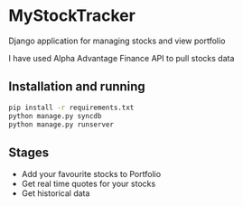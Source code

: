 MyStockTracker
=====
Django application for managing stocks and view portfolio

I have used Alpha Advantage Finance API to pull stocks data

## Installation and running
```bash
pip install -r requirements.txt
python manage.py syncdb
python manage.py runserver
```
## Stages
* Add your favourite stocks to Portfolio
* Get real time quotes for your stocks
* Get historical data
